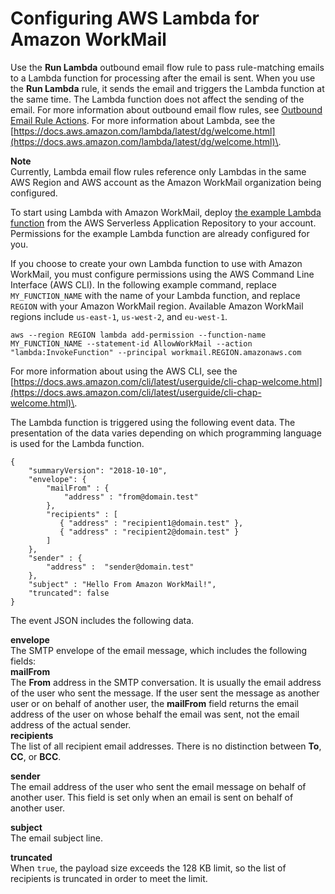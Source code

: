 # Configuring AWS Lambda for Amazon WorkMail<a name="lambda"></a>

Use the **Run Lambda** outbound email flow rule to pass rule\-matching emails to a Lambda function for processing after the email is sent\. When you use the **Run Lambda** rule, it sends the email and triggers the Lambda function at the same time\. The Lambda function does not affect the sending of the email\. For more information about outbound email flow rules, see [Outbound Email Rule Actions](email-flows.md#email-flows-rule-outbound)\. For more information about Lambda, see the [https://docs.aws.amazon.com/lambda/latest/dg/welcome.html](https://docs.aws.amazon.com/lambda/latest/dg/welcome.html)\.

**Note**  
Currently, Lambda email flow rules reference only Lambdas in the same AWS Region and AWS account as the Amazon WorkMail organization being configured\.

To start using Lambda with Amazon WorkMail, deploy [the example Lambda function](https://console.aws.amazon.com/lambda/home#/create/app?applicationId=arn:aws:serverlessrepo:us-east-1:489970191081:applications/workmail-hello-world-python) from the AWS Serverless Application Repository to your account\. Permissions for the example Lambda function are already configured for you\.

If you choose to create your own Lambda function to use with Amazon WorkMail, you must configure permissions using the AWS Command Line Interface \(AWS CLI\)\. In the following example command, replace `MY_FUNCTION_NAME` with the name of your Lambda function, and replace `REGION` with your Amazon WorkMail region\. Available Amazon WorkMail regions include `us-east-1`, `us-west-2`, and `eu-west-1`\.

```
aws --region REGION lambda add-permission --function-name MY_FUNCTION_NAME --statement-id AllowWorkMail --action "lambda:InvokeFunction" --principal workmail.REGION.amazonaws.com
```

For more information about using the AWS CLI, see the [https://docs.aws.amazon.com/cli/latest/userguide/cli-chap-welcome.html](https://docs.aws.amazon.com/cli/latest/userguide/cli-chap-welcome.html)\.

The Lambda function is triggered using the following event data\. The presentation of the data varies depending on which programming language is used for the Lambda function\.

```
{
    "summaryVersion": "2018-10-10",
    "envelope": {
        "mailFrom" : {
            "address" : "from@domain.test"
        },
        "recipients" : [
           { "address" : "recipient1@domain.test" },
           { "address" : "recipient2@domain.test" }
        ]
    },
    "sender" : {
        "address" :  "sender@domain.test"
    },
    "subject" : "Hello From Amazon WorkMail!",
    "truncated": false
}
```

The event JSON includes the following data\.

**envelope**  
The SMTP envelope of the email message, which includes the following fields:    
**mailFrom**  
The **From** address in the SMTP conversation\. It is usually the email address of the user who sent the message\. If the user sent the message as another user or on behalf of another user, the **mailFrom** field returns the email address of the user on whose behalf the email was sent, not the email address of the actual sender\.  
**recipients**  
The list of all recipient email addresses\. There is no distinction between **To**, **CC**, or **BCC**\.

**sender**  
The email address of the user who sent the email message on behalf of another user\. This field is set only when an email is sent on behalf of another user\.

**subject**  
The email subject line\.

**truncated**  
When `true`, the payload size exceeds the 128 KB limit, so the list of recipients is truncated in order to meet the limit\.